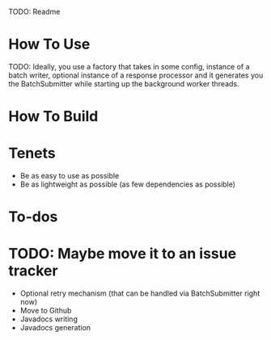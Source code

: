 TODO: Readme

# How To Use
TODO: Ideally, you use a factory that takes in some config, instance of a batch writer, optional instance of a response processor
and it generates you the BatchSubmitter while starting up the background worker threads.

# How To Build

# Tenets
* Be as easy to use as possible
* Be as lightweight as possible (as few dependencies as possible)

# To-dos
# TODO: Maybe move it to an issue tracker
* Optional retry mechanism (that can be handled via BatchSubmitter right now)
* Move to Github
* Javadocs writing
* Javadocs generation